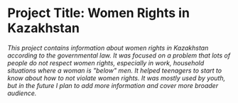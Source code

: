 # Project Title: Women Rights in Kazakhstan
*This project contains information about women rights in Kazakhstan according to the governmental law. It was focused on a problem that lots of people do not respect women rights, especially in work, household situations where a woman is "below" men. It helped teenagers to start to know about how to not violate women rights.
It was mostly used by youth, but in the future I plan to add more information and cover more broader audience.*
